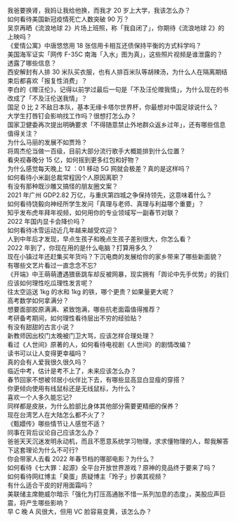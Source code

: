 我爸要换肾，我妈让我给他换，而我才 20 岁上大学，我该怎么办？  
如何看待美国新冠疫情死亡人数突破 90 万？  
吴京再晒《流浪地球 2》片场上班照，称「我自闭了」，你期待《流浪地球 2》的上映吗？  
《爱情公寓》中唐悠悠用 18 张信用卡相互还债保持平衡的方式科学吗？  
美国海军证实「网传 F-35C 南海「入水」图为真」，这些照片视频是谁泄露的？透露了哪些信息？  
西安解封有人排 30 米队买衣服，也有人排百米队等胡辣汤，为什么人在隔离期结束后都喜欢「报复性消费」？  
李白的《赠汪伦》，记得以前学过最后一句是「不及汪伦赠我情」，为什么现在的书改成了「不及汪伦送我情」？  
国足 0 比 2 不敌日本队，基本无缘卡塔尔世界杯，你最想对中国足球说什么？  
大学生打唇钉会影响找工作吗？很想打怎么办？  
国家卫健委再次提出明确要求「不得随意禁止外地群众返乡过年」，还有哪些信息值得关注？  
为什么马丽的发展不如贾玲？  
将周杰伦当做一百级，目前大部分流行歌手大概能排到什么位置？  
看央视春晚分 15 亿，如何摇到更多红包和好物？  
为什么感觉每天晚上 12 ：01 移动 5G 网就会极差？真的是这样吗？  
如何看待小米副总裁常程因个人原因离职？  
有没有那种既沙雕又搞怪的朋友圈文案？  
2021 年广州 GDP2.82 万亿，与重庆第四城之争保持领先，这意味着什么？  
如何看待饶毅向神经所学生发问「真理与老师、真理与利益哪个重要」？  
知乎发布虎年拜年视频，如何用你的专业领域写一副春节对联？  
2022 年国内显卡会降价吗？  
如何看待冰雪运动近几年越来越受欢迎？  
人到中年后才发现，早点生孩子和晚点生孩子差别很大，你怎么看？  
2022 年到了，你现在用的是什么电脑？打算用多久？  
现在小镇过年还赶集买年货吗？下沉电商的发展给你的家乡带来了哪些新面貌？  
有哪些文艺片看过一直念念不忘?  
《开端》中王萌萌遭遇猥亵跳车却反被网暴，现实拥有「舆论中先手优势」的我们应该如何理性吃瓜理性发言呢？  
往太空运送 1kg 的水和 1kg 的铁，哪个更贵？如果量更大呢？  
高考数学如何拿满分？  
想要面部胶原满满、紧致饱满，哪些抗老面霜值得推荐？  
考研备考期间，如何理性看待层出不穷的经验贴？  
有没有甜甜的古言小说？  
新教师因出校门太晚被门卫大骂，应该怎样合理处理？  
看过《人世间》原著的人，如何看待电视剧《人世间》的剧情改编？  
读书可以让人变得更幸福吗？  
真的会有人爱我很久很久吗？  
临近中考，估计是考不上了，未来应该怎么办？  
春节回家不想被邻居小伙伴比下去，有哪些显高显白显瘦的穿搭？  
你更倾向使用有线鼠标还是无线鼠标，为什么？  
喜欢一个人多久能忘记?  
同样都是皮肤，为什么脸部比身体其他部分需要更精细的保养？  
现在台湾艺人在大陆怎么都不火了？  
《甄嬛传》哪些情节让人感觉不适？  
同事在背后议论自己应该怎么办？  
爸爸天天沉迷发明永动机，而且不愿意系统学习物理，求求懂物理的人，帮我解答下这套理论为什么不可行?  
你会带家人去看 2022 年春节档的哪部电影？为什么？  
如何看待《七大罪：起源》全平台开放世界游戏？原神的竞品终于要来了吗？  
如何看待网红博主「臭蛋」质疑博主「玲子」抄袭其视频？  
有什么适合干皮的好用面霜吗？  
美联储主席鲍威尔暗示「强化为打压高通胀不惜一系列加息的态度」，美股应声巨震，将产生哪些影响？  
早 C 晚 A 风很大，但用 VC 脸容易变黄，该怎么办？  
